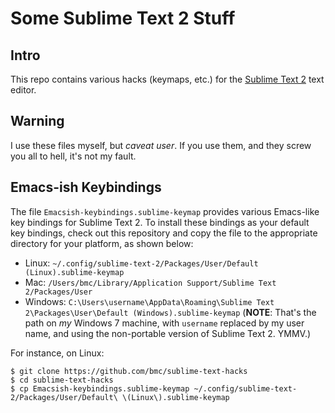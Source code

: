 # Some Sublime Text 2 Stuff

## Intro

This repo contains various hacks (keymaps, etc.) for the [Sublime Text 2][]
text editor.

## Warning

I use these files myself, but *caveat user*. If you use them, and they screw you all to hell, it's not my fault.

## Emacs-ish Keybindings

The file `Emacsish-keybindings.sublime-keymap` provides various Emacs-like key
bindings for Sublime Text 2. To install these bindings as your default key
bindings, check out this repository and copy the file to the appropriate
directory for your platform, as shown below:

* Linux: `~/.config/sublime-text-2/Packages/User/Default (Linux).sublime-keymap`
* Mac: `/Users/bmc/Library/Application Support/Sublime Text 2/Packages/User`
* Windows: `C:\Users\username\AppData\Roaming\Sublime Text 2\Packages\User\Default (Windows).sublime-keymap` 
  (**NOTE**: That's the path on *my* Windows 7 machine, with `username` 
  replaced by my user name, and using the non-portable version of 
  Sublime Text 2. YMMV.)

For instance, on Linux:

    $ git clone https://github.com/bmc/sublime-text-hacks
    $ cd sublime-text-hacks
    $ cp Emacsish-keybindings.sublime-keymap ~/.config/sublime-text-2/Packages/User/Default\ \(Linux\).sublime-keymap

[Sublime Text 2]: http://www.sublimetext.com/2